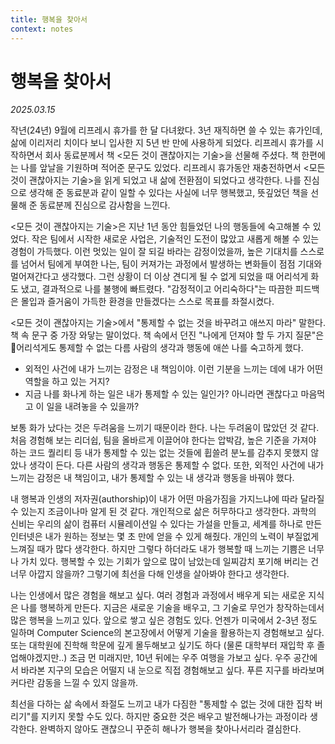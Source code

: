 ```yaml
---
title: 행복을 찾아서
context: notes
---
```


# 행복을 찾아서

*2025.03.15*

작년(24년) 9월에 리프레시 휴가를 한 달 다녀왔다. 3년 재직하면 쓸 수 있는 휴가인데, 삶에 이리저리 치이다 보니 입사한 지 5년 반 만에 사용하게 되었다. 리프레시 휴가를 시작하면서 회사 동료분께서 책 <모든 것이 괜찮아지는 기술>을 선물해 주셨다. 책 한편에는 나를 앞날을 기원하며 적어준 문구도 있었다. 리프레시 휴가동안 재충전하면서 <모든 것이 괜찮아지는 기술>을 읽게 되었고 내 삶에 전환점이 되었다고 생각한다. 나를 진심으로 생각해 준 동료분과 같이 일할 수 있다는 사실에 너무 행복했고, 뜻깊었던 책을 선물해 준 동료분께 진심으로 감사함을 느낀다.

<모든 것이 괜찮아지는 기술>은 지난 1년 동안 힘들었던 나의 행동들에 숙고해볼 수 있었다. 작은 팀에서 시작한 새로운 사업은, 기술적인 도전이 많았고 새롭게 해볼 수 있는 경험이 가득했다. 이런 멋있는 일이 잘 되길 바라는 감정이었을까, 높은 기대치를 스스로를 넘어서 팀에게 부여한 나는, 팀이 커져가는 과정에서 발생하는 변화들이 점점 기대와 멀어져간다고 생각했다. 그런 상황이 더 이상 견디게 될 수 없게 되었을 때 어리석게 화도 냈고, 결과적으로 나를 불행에 빠트렸다. "감정적이고 어리숙하다"는 따끔한 피드백은 몰입과 즐거움이 가득한 환경을 만들겠다는 스스로 목표를 좌절시켰다.

<모든 것이 괜찮아지는 기술>에서 "통제할 수 없는 것을 바꾸려고 애쓰지 마라" 말한다. 책 속 문구 중 가장 와닿는 말이었다. 책 속에서 던진 "나에게 던져야 할 두 가지 질문"은 어리석게도 통제할 수 없는 다름 사람의 생각과 행동에 애쓴 나를 숙고하게 했다.
- 외적인 사건에 내가 느끼는 감정은 내 책임이야. 이런 기분을 느끼는 데에 내가 어떤 역할을 하고 있는 거지?
- 지금 나를 화나게 하는 일은 내가 통제할 수 있는 일인가? 아니라면 괜찮다고 마음먹고 이 일을 내려놓을 수 있을까?

보통 화가 났다는 것은 두려움을 느끼기 때문이라 한다. 나는 두려움이 많았던 것 같다. 처음 경험해 보는 리더쉽, 팀을 올바르게 이끌어야 한다는 압박감, 높은 기준을 가져야 하는 코드 퀄리티 등 내가 통제할 수 있는 없는 것들에 휩쓸려 분노를 감추지 못했지 않았나 생각이 든다. 다른 사람의 생각과 행동은 통제할 수 없다. 또한, 외적인 사건에 내가 느끼는 감정은 내 책임이고, 내가 통제할 수 있는 내 생각과 행동을 바꿔야 했다.

내 행복과 인생의 저자권(authorship)이 내가 어떤 마음가짐을 가지느냐에 따라 달라질 수 있는지 조금이나마 알게 된 것 같다. 개인적으로 삶은 허무하다고 생각한다. 과학의 신비는 우리의 삶이 컴퓨터 시뮬레이션일 수 있다는 가설을 만들고, 세계를 하나로 만든 인터넷은 내가 원하는 정보는 몇 초 만에 얻을 수 있게 해줬다. 개인의 노력이 부질없게 느껴질 때가 많다 생각한다. 하지만 그렇다 하더라도 내가 행복할 때 느끼는 기쁨은 너무나 가치 있다. 행복할 수 있는 기회가 앞으로 많이 남았는데 일찌감치 포기해 버리는 건 너무 아깝지 않을까? 그렇기에 최선을 다해 인생을 살아봐야 한다고 생각한다.

나는 인생에서 많은 경험을 해보고 싶다. 여러 경험과 과정에서 배우게 되는 새로운 지식은 나를 행복하게 만든다. 지금은 새로운 기술을 배우고, 그 기술로 무언가 창작하는데서 많은 행복을 느끼고 있다. 앞으로 쌓고 싶은 경험도 있다. 언젠가 미국에서 2-3년 정도 일하며 Computer Science의 본고장에서 어떻게 기술을 활용하는지 경험해보고 싶다. 또는 대학원에 진학해 학문에 깊게 몰두해보고 싶기도 하다 (물론 대학부터 재입학 후 졸업해야겠지만..) 조금 먼 미래지만, 10년 뒤에는 우주 여행을 가보고 싶다. 우주 공간에서 바라본 지구의 모습은 어떨지 내 눈으로 직접 경험해보고 싶다. 푸른 지구를 바라보며 커다란 감동을 느낄 수 있지 않을까.

최선을 다하는 삶 속에서 좌절도 느끼고 내가 다짐한 "통제할 수 없는 것에 대한 집착 버리기"를 지키지 못할 수도 있다. 하지만 중요한 것은 배우고 발전해나가는 과정이라 생각한다. 완벽하지 않아도 괜찮으니 꾸준히 해나가 행복을 찾아나서리라 결심한다.
